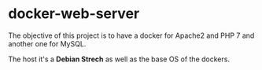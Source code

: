# docker-web-server

The objective of this project is to have a docker for Apache2 and PHP 7 and another one for MySQL.

The host it's a **Debian Strech** as well as the base OS of the dockers.
